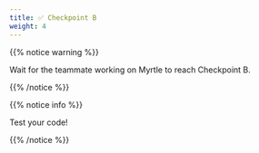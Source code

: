 ```yaml
---
title: ✅ Checkpoint B
weight: 4
---
```


{{% notice warning %}}

Wait for the teammate working on Myrtle to reach Checkpoint B.

{{% /notice %}}

{{% notice info %}}

Test your code!

{{% /notice %}}
